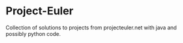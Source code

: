 # Project-Euler
Collection of solutions to projects from projecteuler.net with java and possibly python code.
